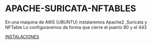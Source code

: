 # APACHE-SURICATA-NFTABLES
En una maquina de AWS (UBUNTU) instalaremos Apache2 ,Suricata y NFTable
Lo configuraremos de forma que cierre el puerto 80 y el 443 


[INSTALACIONES](INSTALACIONES.md)
